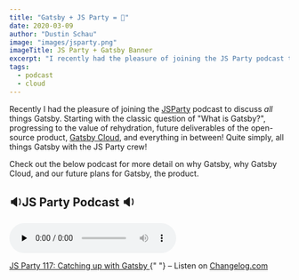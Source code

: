 ```yaml
---
title: "Gatsby + JS Party = 💜"
date: 2020-03-09
author: "Dustin Schau"
image: "images/jsparty.png"
imageTitle: JS Party + Gatsby Banner
excerpt: "I recently had the pleasure of joining the JS Party podcast to talk about all things Gatsby. Check it out!"
tags:
  - podcast
  - cloud
---
```


Recently I had the pleasure of joining the [JSParty][jsparty] podcast to discuss _all_ things Gatsby. Starting with the classic question of "What is Gatsby?", progressing to the value of rehydration, future deliverables of the open-source product, [Gatsby Cloud][cloud], and everything in between! Quite simply, all things Gatsby with the JS Party crew!

Check out the below podcast for more detail on why Gatsby, why Gatsby Cloud, and our future plans for Gatsby, the product.

## 🔉JS Party Podcast 🔉

<ScriptLoader src="//cdn.changelog.com/embed.js">
  <React.Fragment>
    <audio
      data-theme="day"
      data-src="https://changelog.com/jsparty/117/embed"
      src="https://cdn.changelog.com/uploads/jsparty/117/js-party-117.mp3"
      preload="none"
      className="changelog-episode"
      controls
    ></audio>
    <p>
      <a href="https://changelog.com/jsparty/117">
        JS Party 117: Catching up with Gatsby
      </a>{" "}
      – Listen on <a href="https://changelog.com/">Changelog.com</a>
    </p>
  </React.Fragment>
</ScriptLoader>

[jsparty]: https://changelog.com/jsparty

[cloud]: https://gatsbyjs.com/cloud/
